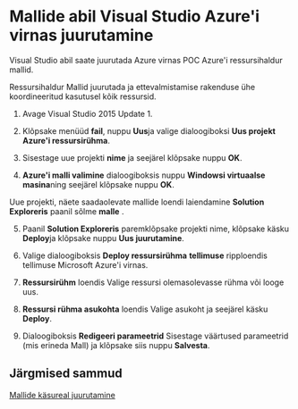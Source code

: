 <properties
    pageTitle="Juurutamine Visual Studios Azure'i virnas malle | Microsoft Azure'i"
    description="Saate teada, kuidas juurutamine Visual Studios Azure'i virnas malle."
    services="azure-stack"
    documentationCenter=""
    authors="HeathL17"
    manager="byronr"
    editor=""/>

<tags
    ms.service="azure-stack"
    ms.workload="na"
    ms.tgt_pltfrm="na"
    ms.devlang="na"
    ms.topic="article"
    ms.date="09/26/2016"
    ms.author="helaw"/>

# <a name="deploy-templates-in-azure-stack-using-visual-studio"></a>Mallide abil Visual Studio Azure'i virnas juurutamine

Visual Studio abil saate juurutada Azure virnas POC Azure'i ressursihaldur mallid.

Ressursihaldur Mallid juurutada ja ettevalmistamise rakenduse ühe koordineeritud kasutusel kõik ressursid.

1.  Avage Visual Studio 2015 Update 1.

2.  Klõpsake menüüd **fail**, nuppu **Uus**ja valige dialoogiboksi **Uus projekt** **Azure'i ressursirühma**.

3.  Sisestage uue projekti **nime** ja seejärel klõpsake nuppu **OK**.

4.  **Azure'i malli valimine** dialoogiboksis nuppu **Windowsi virtuaalse masina**ning seejärel klõpsake nuppu **OK**.

  Uue projekti, näete saadaolevate mallide loendi laiendamine **Solution Exploreris** paanil sõlme **malle** .

5.  Paanil **Solution Exploreris** paremklõpsake projekti nime, klõpsake käsku **Deploy**ja klõpsake nuppu **Uus juurutamine**.

6.  Valige dialoogiboksis **Deploy ressursirühma** **tellimuse** ripploendis tellimuse Microsoft Azure'i virnas.

7.  **Ressursirühm** loendis Valige ressursi olemasolevasse rühma või looge uus.

8.  **Ressursi rühma asukohta** loendis Valige asukoht ja seejärel käsku **Deploy**.

9.  Dialoogiboksis **Redigeeri parameetrid** Sisestage väärtused parameetrid (mis erineda Mall) ja klõpsake siis nuppu **Salvesta**.

## <a name="next-steps"></a>Järgmised sammud

[Mallide käsureal juurutamine](azure-stack-deploy-template-command-line.md)
